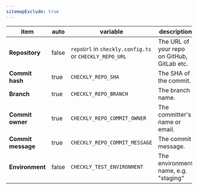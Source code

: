 ```yaml
---
sitemapExclude: true
---
```

| item               | auto | variable                                               | description                                |
|--------------------|--------------|--------------------------------------------------------|--------------------------------------------|
| **Repository**     | false        | `repoUrl` in `checkly.config.ts` or `CHECKLY_REPO_URL` | The URL of your repo on GitHub, GitLab etc. |
| **Commit hash**    | true         | `CHECKLY_REPO_SHA`                                     | The SHA of the commit.               |
| **Branch**         | true         | `CHECKLY_REPO_BRANCH`                                  | The branch name.                     |
| **Commit owner**   | true         | `CHECKLY_REPO_COMMIT_OWNER`                            | The committer's name or email.       |
| **Commit message** | true         | `CHECKLY_REPO_COMMIT_MESSAGE`                          | The commit message.                  |
| **Environment**    | false        | `CHECKLY_TEST_ENVIRONMENT`                             | The environment name, e.g. "staging" |
